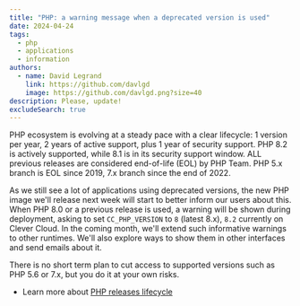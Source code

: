 ```yaml
---
title: "PHP: a warning message when a deprecated version is used"
date: 2024-04-24
tags:
  - php
  - applications
  - information
authors:
  - name: David Legrand
    link: https://github.com/davlgd
    image: https://github.com/davlgd.png?size=40
description: Please, update!
excludeSearch: true
---
```


PHP ecosystem is evolving at a steady pace with a clear lifecycle: 1 version per year, 2 years of active support, plus 1 year of security support. PHP 8.2 is actively supported, while 8.1 is in its security support window. ALL previous releases are considered end-of-life (EOL) by PHP Team. PHP 5.x branch is EOL since 2019, 7.x branch since the end of 2022.

As we still see a lot of applications using deprecated versions, the new PHP image we'll release next week will start to better inform our users about this. When PHP 8.0 or a previous release is used, a warning will be shown during deployment, asking to set `CC_PHP_VERSION` to `8` (latest 8.x), `8.2` currently on Clever Cloud. In the coming month, we'll extend such informative warnings to other runtimes. We'll also explore ways to show them in other interfaces and send emails about it.

 There is no short term plan to cut access to supported versions such as PHP 5.6 or 7.x, but you do it at your own risks.

* Learn more about [PHP releases lifecycle](https://www.php.net/supported-versions.php)
